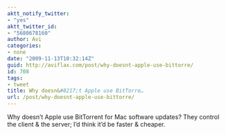 ```yaml
---
aktt_notify_twitter:
- "yes"
aktt_twitter_id:
- "5680678160"
author: Avi
categories:
- none
date: "2009-11-13T10:32:14Z"
guid: http://aviflax.com/post/why-doesnt-apple-use-bittorre/
id: 708
tags:
- tweet
title: Why doesn&#8217;t Apple use BitTorre…
url: /post/why-doesnt-apple-use-bittorre/
---
```

Why doesn&#8217;t Apple use BitTorrent for Mac software updates? They control the client & the server; I&#8217;d think it&#8217;d be faster & cheaper.